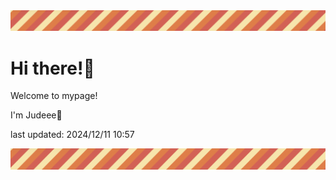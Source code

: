 <!-- Header image -->
<img src="./pokemon/pokemon_23.png" width="1000">

# Hi there!👋

Welcome to mypage!

I'm Judeee🐷

last updated: 2024/12/11 10:57

<!-- Footer image -->
<img src="./pokemon/pokemon_23.png" width="1000">
